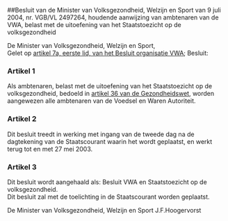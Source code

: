 <meta http-equiv='Content-Type' content='text/html; charset=utf-8' />

##Besluit van de Minister van Volksgezondheid, Welzijn en Sport van 9 juli 2004, nr. VGB/VL 2497264, houdende aanwijzing van ambtenaren van de VWA, belast met de uitoefening van het Staatstoezicht op de volksgezondheid

De Minister van Volksgezondheid, Welzijn en Sport,  
Gelet op [artikel 7a, eerste lid, van het Besluit organisatie VWA](../../../../../../../../../ministeriele-regeling/besluit/organisatie/vwa/BWBR0013865/README.md);
Besluit:    

### Artikel  1  

Als ambtenaren, belast met de uitoefening van het Staatstoezicht op de volksgezondheid, bedoeld in [artikel 36 van de Gezondheidswet](../../../../../../../../../wet/gezondheidswet/BWBR0002202/README.md), worden aangewezen alle ambtenaren van de Voedsel en Waren Autoriteit.  

### Artikel  2  

Dit besluit treedt in werking met ingang van de tweede dag na de dagtekening van de Staatscourant waarin het wordt geplaatst, en werkt terug tot en met 27 mei 2003.  

### Artikel  3  

Dit besluit wordt aangehaald als: Besluit VWA en Staatstoezicht op de volksgezondheid.  
Dit besluit zal met de toelichting in de Staatscourant worden geplaatst.   

De 
Minister van Volksgezondheid, Welzijn en Sport
J.F.Hoogervorst    
